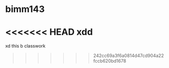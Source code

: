 # bimm143
<<<<<<< HEAD
xdd 
=======
 xd this b classwork
>>>>>>> 242cc69a3f6a0814d47cd904a22fccb620bd1678


